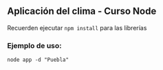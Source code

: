 ## Aplicación del clima - Curso Node

Recuerden ejecutar ```npm install``` para las librerías

### Ejemplo de uso:

```
node app -d "Puebla"
```